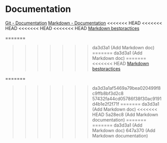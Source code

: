 # Documentation
[Git - Documentation](https://git-scm.com/doc)
[Markdown - Documentation](https://guides.github.com/features/mastering-markdown)
<<<<<<< HEAD
<<<<<<< HEAD
<<<<<<< HEAD
<<<<<<< HEAD
[Markdown bestpractices](https://www.markdownguide.org/basic-syntax/)

=======
>>>>>>> da3d3a1 (Add Markdown doc)
=======
>>>>>>> da3d3a1 (Add Markdown doc)
=======
<<<<<<< HEAD
[Markdown bestpractices](https://www.markdownguide.org/basic-syntax/)

=======
>>>>>>> da3d3a1af5469a79bea020499f8c9ffb8bf3d2c8
>>>>>>> 57432fa44cd05786f38f30ac9191d4b1e2f2f71f
=======
>>>>>>> da3d3a1 (Add Markdown doc)
<<<<<<< HEAD
>>>>>>> 5a28ec8 (Add Markdown documentation)
=======
=======
>>>>>>> da3d3a1 (Add Markdown doc)
>>>>>>> 647a370 (Add Markdown documentation)
